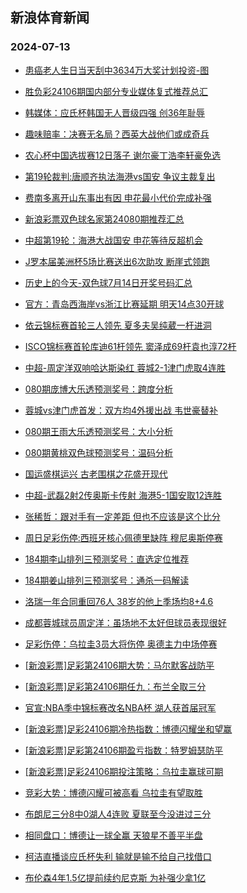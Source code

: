 ## 新浪体育新闻 
### 2024-07-13

+ [患癌老人生日当天刮中3634万大奖计划投资-图](https://sports.sina.com.cn/l/2024-07-12/doc-inccvpnf4774254.shtml)

+ [胜负彩24106期国内部分专业媒体复式推荐总汇](https://sports.sina.com.cn/l/2024-07-12/doc-inccvtuc4718624.shtml)

+ [韩媒体：应氏杯韩国无人晋级四强 创36年耻辱](https://sports.sina.com.cn/go/2024-07-12/doc-inccvtuf1116816.shtml)

+ [趣味赔率：决赛无名局？西英大战他们或成奇兵](https://sports.sina.com.cn/l/2024-07-12/doc-inccweix4631606.shtml)

+ [农心杯中国选拔赛12日落子 谢尔豪丁浩李轩豪免选](https://sports.sina.com.cn/go/2024-07-12/doc-inccvtuf1119066.shtml)

+ [第19轮裁判:唐顺齐执法海港vs国安 争议主裁复出](https://sports.sina.com.cn/china/2024-07-12/doc-inccvtuf1128837.shtml)

+ [费南多离开山东事出有因 申花最小代价完成补强](https://sports.sina.com.cn/china/2024-07-12/doc-inccvtuf1081979.shtml)

+ [新浪彩票双色球名家第24080期推荐汇总](https://sports.sina.com.cn/l/2024-07-12/doc-inccweka7699538.shtml)

+ [中超第19轮：海港大战国安 申花等待反超机会](https://sports.sina.com.cn/china/2024-07-12/doc-inccvtuf1094145.shtml)

+ [J罗本届美洲杯5场比赛送出6次助攻 断崖式领跑](https://sports.sina.com.cn/global/others/2024-07-12/doc-inccwkrx0875287.shtml)

+ [历史上的今天-双色球7月14日开奖号码汇总](https://sports.sina.com.cn/l/2024-07-12/doc-inccweix4572411.shtml)

+ [官方：青岛西海岸vs浙江比赛延期 明天14点30开球](https://sports.sina.com.cn/china/j/2024-07-12/doc-inccwqxw7603674.shtml)

+ [依云锦标赛首轮三人领先 夏多夫吴纯葳一杆进洞](https://sports.sina.com.cn/golf/lpga/2024-07-12/doc-inccvtuc4692105.shtml)

+ [ISCO锦标赛首轮库迪61杆领先 窦泽成69杆袁也淳72杆](https://sports.sina.com.cn/golf/pgatour/2024-07-12/doc-inccvttz7917299.shtml)

+ [中超-周定洋双响哈达斯染红 蓉城2-1津门虎取4连胜](https://sports.sina.com.cn/china/j/2024-07-12/doc-inccwvfp7667606.shtml)

+ [080期庞博大乐透预测奖号：跨度分析](https://sports.sina.com.cn/l/2024-07-12/doc-inccvxzz4648491.shtml)

+ [蓉城vs津门虎首发：双方均4外援出战 韦世豪替补](https://sports.sina.com.cn/china/j/2024-07-12/doc-inccwqxt4524071.shtml)

+ [080期王雨大乐透预测奖号：大小分析](https://sports.sina.com.cn/l/2024-07-12/doc-inccvxzz4648124.shtml)

+ [080期黄桃双色球预测奖号：温码分析](https://sports.sina.com.cn/l/2024-07-12/doc-inccvyae7802324.shtml)

+ [国运盛棋运兴 古老围棋之花盛开现代](https://sports.sina.com.cn/go/2024-07-12/doc-inccvyae7789935.shtml)

+ [中超-武磊2射2传奥斯卡传射 海港5-1国安取12连胜](https://sports.sina.com.cn/china/j/2024-07-12/doc-inccwvfp7665163.shtml)

+ [张稀哲：跟对手有一定差距 但也不应该是这个比分](https://sports.sina.com.cn/china/j/2024-07-12/doc-inccwvfu7507232.shtml)

+ [周日足彩伤停:西班牙核心佩德里缺阵 穆尼奥斯停赛](https://sports.sina.com.cn/l/2024-07-12/doc-inccwkrv4556941.shtml)

+ [184期李山排列三预测奖号：直选定位推荐](https://sports.sina.com.cn/l/2024-07-12/doc-inccvxzx7863717.shtml)

+ [184期姜山排列三预测奖号：通杀一码解读](https://sports.sina.com.cn/l/2024-07-12/doc-inccvyac1009924.shtml)

+ [洛瑞一年合同重回76人 38岁的他上季场均8+4.6](https://sports.sina.com.cn/basketball/nba/2024-07-12/doc-inccwkrt7806044.shtml)

+ [成都蓉城球员周定洋：虽场地不太好但球员表现很好](https://sports.sina.com.cn/china/j/2024-07-12/doc-inccwvft0736123.shtml)

+ [足彩伤停：乌拉圭3员大将伤停 奥德主力中场停赛](https://sports.sina.com.cn/l/2024-07-12/doc-inccvyae7808988.shtml)

+ [[新浪彩票]足彩第24106期大势：马尔默客战防平](https://sports.sina.com.cn/l/2024-07-13/doc-inccxsmi0334958.shtml)

+ [[新浪彩票]足彩第24106期任九：布兰全取三分](https://sports.sina.com.cn/l/2024-07-13/doc-inccxsmk7112311.shtml)

+ [官宣:NBA季中锦标赛改名NBA杯 湖人获首届冠军](https://sports.sina.com.cn/basketball/nba/2024-07-12/doc-inccwkrx0891367.shtml)

+ [[新浪彩票]足彩24106期冷热指数：博德闪耀坐和望赢](https://sports.sina.com.cn/l/2024-07-13/doc-inccxsmi0336398.shtml)

+ [[新浪彩票]足彩第24106期盈亏指数：特罗姆瑟防平](https://sports.sina.com.cn/l/2024-07-13/doc-inccxsmf4111336.shtml)

+ [[新浪彩票]足彩24106期投注策略：乌拉圭赢球可期](https://sports.sina.com.cn/l/2024-07-13/doc-inccxsmk7112646.shtml)

+ [竞彩大势：博德闪耀可被高看 乌拉圭有望取胜](https://sports.sina.com.cn/l/2024-07-13/doc-inccxsmi0336718.shtml)

+ [布朗尼三分8中0湖人4连败 夏联至今没进过三分](https://sports.sina.com.cn/basketball/nba/2024-07-13/doc-inccyiia6806197.shtml)

+ [相同盘口：博德让一球全赢 天狼星不善平半盘](https://sports.sina.com.cn/l/2024-07-13/doc-inccxwth7007984.shtml)

+ [柯洁直播谈应氏杯失利 输就是输不给自己找借口](https://sports.sina.com.cn/go/2024-07-13/doc-inccyaze6914510.shtml)

+ [布伦森4年1.5亿提前续约尼克斯 为补强少拿1亿](https://sports.sina.com.cn/basketball/nba/2024-07-13/doc-inccyaze6925155.shtml)

